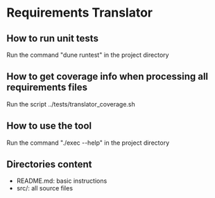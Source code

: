 # Requirements Translator
## How to run unit tests

Run the command "dune runtest" in the project directory

## How to get coverage info when processing all requirements files

Run the script ../tests/translator_coverage.sh

## How to use the tool

Run the command "./exec --help" in the project directory

## Directories content

* README.md: basic instructions
* src/: all source files
  
